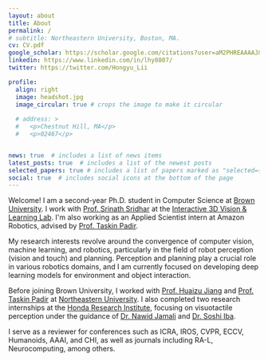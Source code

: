 ```yaml
---
layout: about
title: About
permalink: /
# subtitle: Northeastern University, Boston, MA.
cv: CV.pdf
google_scholar: https://scholar.google.com/citations?user=aM2PHREAAAAJ&hl=en
linkedin: https://www.linkedin.com/in/lhy0807/
twitter: https://twitter.com/Hongyu_Lii

profile:
  align: right
  image: headshot.jpg
  image_circular: true # crops the image to make it circular
  
  # address: >
  #   <p>Chestnut Hill, MA</p>
  #   <p>02467</p>


news: true  # includes a list of news items
latest_posts: true  # includes a list of the newest posts
selected_papers: true # includes a list of papers marked as "selected={true}"
social: true  # includes social icons at the bottom of the page
---
```


Welcome! I am a second-year Ph.D. student in Computer Science at [Brown University](https://brown.edu). I work with [Prof. Srinath Sridhar](https://cs.brown.edu/people/ssrinath/) at the [Interactive 3D Vision & Learning Lab](https://ivl.cs.brown.edu/). I'm also working as an Applied Scientist intern at Amazon Robotics, advised by [Prof. Taskin Padir](https://robot.neu.edu/).

My research interests revolve around the convergence of computer vision, machine learning, and robotics, particularly in the field of robot perception (vision and touch) and planning. Perception and planning play a crucial role in various robotics domains, and I am currently focused on developing deep learning models for environment and object interaction.

Before joining Brown University, I worked with [Prof. Huaizu Jiang](https://jianghz.me/) and [Prof. Taskin Padir](https://robot.neu.edu/) at [Northeastern University](https://northeastern.edu). I also completed two research internships at the <a href="https://usa.honda-ri.com/">Honda Research Institute</a>, focusing on visuotactile perception under the guidance of [Dr. Nawid Jamali](https://www.nawidjamali.com/) and [Dr. Soshi Iba](https://scholar.google.com/citations?user=cYHiAToAAAAJ&hl=en).

I serve as a reviewer for conferences such as ICRA, IROS, CVPR, ECCV, Humanoids, AAAI, and CHI, as well as journals including RA-L, Neurocomputing, among others.